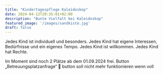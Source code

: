 ```yaml
---
title: "Kindertagespflege Kaleidoskop"
date: 2024-04-12T20:35:01+02:00
description: "Bunte Vielfalt bei Kaleidoskop"
featured_image: '/images/sandkiste.jpg'
draft: false
---
```


Jedes Kind ist individuell und besonders. Jedes Kind hat eigene Interessen, Bedürfnisse und ein eigenes Tempo. Jedes Kind ist willkommen. Jedes Kind hat Rechte.

Im Moment sind noch 2 Plätze ab dem 01.09.2024 frei. Button „Betreuungsplatzanfrage“  button soll nicht mehr funktionieren wenn voll
